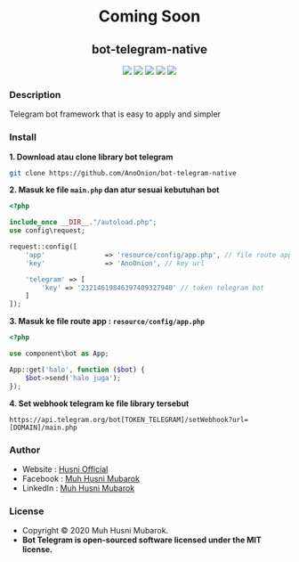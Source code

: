 <h1 align="center">Coming Soon</h1>

<h2 align="center">bot-telegram-native</h2>
<p align="center">
<img src="https://img.shields.io/github/issues/AnoOnion/bot-telegram-native"> <img src="https://img.shields.io/github/forks/AnoOnion/bot-telegram-native"> <img src="https://img.shields.io/github/stars/AnoOnion/bot-telegram-native"> <img src="https://img.shields.io/github/license/AnoOnion/bot-telegram-native"> <img src="https://app.codacy.com/project/badge/Grade/70a5b32e1d044816ab57a8236b4d2191">
</p>
  
### Description
Telegram bot framework that is easy to apply and simpler

### Install
**1. Download atau clone library bot telegram**
```bash
git clone https://github.com/AnoOnion/bot-telegram-native
```

**2. Masuk ke file `main.php` dan atur sesuai kebutuhan bot**
```php
<?php

include_once __DIR__."/autoload.php";
use config\request;

request::config([
    'app'               => 'resource/config/app.php', // file route app
    'key'               => 'AnoOnion', // key url

    'telegram' => [
        'key' => '23214619846397409327940' // token telegram bot
    ]
]);
```

**3. Masuk ke file route app : `resource/config/app.php`**
```php
<?php

use component\bot as App;

App::get('halo', function ($bot) {
    $bot->send('halo juga');
});
```

**4. Set webhook telegram ke file library tersebut**
```
https://api.telegram.org/bot[TOKEN_TELEGRAM]/setWebhook?url=[DOMAIN]/main.php
```

### Author

- Website  : <a href="https://dev.husni.or.id">Husni Official</a>
- Facebook : <a href="https://www.facebook.com/husni2id">Muh Husni Mubarok</a>
- LinkedIn : <a href="https://www.linkedin.com/in/anoonion">Muh Husni Mubarok</a>

### License

- Copyright © 2020 Muh Husni Mubarok.
- **Bot Telegram is open-sourced software licensed under the MIT license.**
